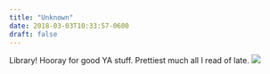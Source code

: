 ```yaml
---
title: "Unknown"
date: 2018-03-03T10:33:57-0600
draft: false
---
```


Library! Hooray for good YA stuff. Prettiest much all I read of late.
![](/images/2018/b76ac124c1.jpg)
